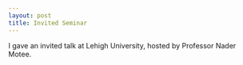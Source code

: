 ```yaml
---
layout: post
title: Invited Seminar 
---
```


I gave an invited talk at Lehigh University, hosted by Professor Nader Motee. 

<!--more-->
